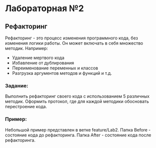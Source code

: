 # Лабораторная №2
## Рефакторинг

Рефакторинг - это процесс изменения программного кода, без изменения логики работы. Он может включать в себя множество методик. Например:
- Удаление мертвого кода
- Избавление от дублирования
- Переименование переменных и классов
- Разгрузка аргументов методов и функций и т.д.

### Задание: 
Выполнить рефакторинг своего кода с использованием 5 различных методик. Оформить протокол, где для каждой методики обосновать перестроение кода.

### Пример:
Небольшой пример представлен в ветке feature/Lab2. Папка Before - состояние кода до рефакторинга. Папка After - состояние кода после рефакторинга.